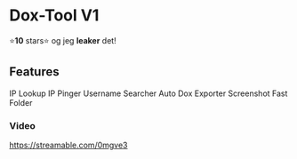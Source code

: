# Dox-Tool V1
⭐**10** stars⭐ og jeg **leaker** det!

## Features
IP Lookup
IP Pinger
Username Searcher 
Auto Dox Exporter
Screenshot
Fast Folder


### Video
https://streamable.com/0mgve3
